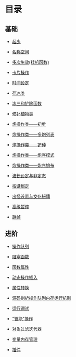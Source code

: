 <!--
 * @Coding: utf-8
 * @Author: vector-wlc
 * @Date: 2021-09-25 23:08:31
 * @Description: 
-->

# 目录

## 基础
* [起步](./basic/start.md)

* [名称空间](./basic/namespace.md)

* [多次生效(挂机函数)](./basic/multiple_effective.md)

* [卡片操作](./basic/card.md)

* [时间设定](./basic/time_rule.md)

* [存冰类](./basic/ice_filler.md)

* [冰三和铲除函数](./basic/ice3_and_shovel.md)

* [修补植物类](./basic/plant_fixer.md)

* [炮操作类——初步](./basic/pao_operator_1.md)

* [炮操作类——多炮列表](./basic/pao_operator_2.md)

* [炮操作类——铲种](./basic/pao_operator_3.md)

* [炮操作类——炮序模式](./basic/pao_operator_4.md)

* [炮操作类——炮序排布](./basic/pao_operator_5.md)

* [波长设定与非定态](./basic/wave_set.md)

* [按键绑定](./basic/key_connect.md)

* [出怪设置与女仆秘籍](./basic/set_zombie.md)

* [高级暂停](./basic/advance_pause.md)

* [跳帧](./basic/skip_tick.md)


## 进阶
* [操作队列](./advance/time_operate.md)

* [阻塞函数](./advance/wait_until.md)

* [函数属性](./advance/function_attribute.md)

* [动态操作插入](./advance/insert_operation.md)

* [属性转换](./advance/transform_attribute.md)

* [源码剖析操作队列内存运行机制](./advance/operation_queue_src.md)

* [运行调试](./advance/debug.md)

* ["智能"操作](./advance/smart.md)

* [对象过滤迭代器](./advance/iterator.md)

* [变量内存管理](./advance/memory_manage.md)

* [插件](./advance/extension.md)

